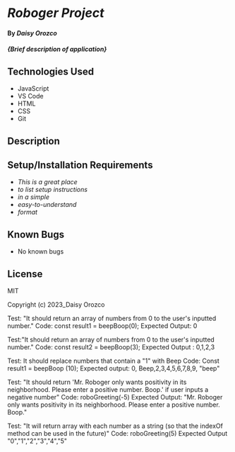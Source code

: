 # _Roboger Project_

#### By _**Daisy Orozco**_

#### _{Brief description of application}_

## Technologies Used

* JavaScript
* VS Code 
* HTML 
* CSS
* Git 

## Description



## Setup/Installation Requirements

* _This is a great place_
* _to list setup instructions_
* _in a simple_
* _easy-to-understand_
* _format_



## Known Bugs

* No known bugs

## License

MIT

Copyright (c) 2023_Daisy Orozco






Test: "It should return an array of numbers from 0 to the user's inputted number."
Code: const result1 = beepBoop(0);
Expected Output: 0

Test:"It should return an array of numbers from 0 to the user's inputted number."
Code: const result2 = beepBoop(3);
Expected Output : 0,1,2,3

Test: It should replace numbers that contain a "1" with Beep
Code: Const result1 = beepBoop (10);
Expected output: 0, Beep,2,3,4,5,6,7,8,9, "beep"

Test: "It should return 'Mr. Roboger only wants positivity in its neighborhood. Please enter a positive number. Boop.' if user inputs a negative number"
Code: roboGreeting(-5)
Expected Output: "Mr. Roboger only wants positivity in its neighborhood. Please enter a positive number. Boop."

Test: "It will return array with each number as a string (so that the indexOf method can be used in the future)"
Code: roboGreeting(5)
Expected Output "0","1","2","3","4","5"